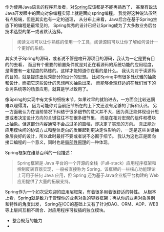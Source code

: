<br>

作为使用Java语言的程序开发者，对[Spring](https://spring.io/)应该都是不能再熟悉了，
甚至有说法Java开发眼中的面向对象编程实际上就是面向spring编程。
我觉得这种说法虽然有点极端，但是其实也有一定的道理，
从分布上来看，Java后台在基于Spring生态下的编程是最常见的，
Spring优秀的设计已经让Spring成为了大多数业务后台技术选型的第一或者默认选择。

> 阅读文档可以让你熟练的使用一个工具，阅读源码可以让你了解如何设计一个更好的系统。

其实关于Spring的源码，或者说不管是啥开源项目的源码，我认为一定是要有目的的去看，
而且有个重要的前置条件就是对正在看源码的系统功能的应用程度，是需要有一定程度的熟练的。这样才能知道你在看的是什么。
我认为对于读源码的目的，就是提炼出优秀部分的设计的思想。
比如Spring中有很多处优雅的抽象和设计，而把它这些设计的思想再次抽象出来，
而能够合理舒适的在我们当下的业务系统等的场景应用，就算是学以致用了。

像Spring的实现中有太多的细枝末节，如果过早的就陷进去，一方面会比较迷惘难以理得清，
因为可能你对当前细节所在的上下文还没有足够的了解和认识。
另一方面我认为在当前情况下纠结于很多细节的意义并不大，因为真正能体现设计思想或者决定设计方向的关键往往不在很多细节里，
而是在相对宏观的组件和模块上抽象。但这部分内容通常不会占过多的篇幅，却决定了实现的方向。
真正能对应用模块间的协调方式和整体走向的发展起到更决定性影响的，一定是这些关键抽象层良好的设计，所以此时最好不要或者说不必囿于细节。
我认为这也正是面向接口编程的一个意义，同时也是[局部性原理](https://github.com/BBLLMYD/blog/blob/master/blogs/%E6%8A%BD%E8%B1%A1%E4%B9%8B%E4%BA%8E%E2%80%9C%E5%B1%80%E9%83%A8%E6%80%A7%E5%8E%9F%E7%90%86%E2%80%9D.md)的一种体现。

Spring框架在维基百科的一段描述：

> Spring框架是 Java 平台的一个开源的全栈（Full-stack）应用程序框架和控制反转容器实现，一般被直接称为 Spring。该框架的一些核心功能理论上可用于任何 Java 应用，但 Spring 还为基于Java企业版平台构建的 Web 应用提供了大量的拓展支持。

Spring作为一个如次受欢迎的应用层框架，有着很多用着很舒适的特性。
从根本上看，Spring就是致力于管理你的业务对象的容器框架；再从你的业务对象类别和特性的角度出发，
Spring在IOC的基础上又有了针对DAO、ORM、AOP、WEB等上层间互相不耦合、对应用程序可拔插的独立模块。

- 整合规范的能力
- 


<br>



